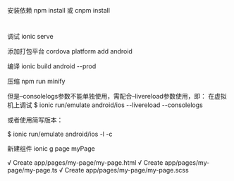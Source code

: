
安装依赖
npm install 或 cnpm install

#
调试
ionic serve

添加打包平台
cordova platform add android 

编译
ionic build android --prod

压缩
 npm run minify

但是–consolelogs参数不能单独使用，需配合–livereload参数使用，即：
在虚拟机上调试
$ ionic run/emulate android/ios --livereload --consolelogs

或者使用简写版本：

$ ionic run/emulate android/ios -l -c


新建组件
ionic g page myPage

√ Create app/pages/my-page/my-page.html
√ Create app/pages/my-page/my-page.ts
√ Create app/pages/my-page/my-page.scss
#
